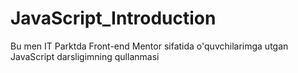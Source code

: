 # JavaScript_Introduction
Bu men IT Parktda Front-end Mentor sifatida o'quvchilarimga utgan JavaScript darsligimning qullanmasi
